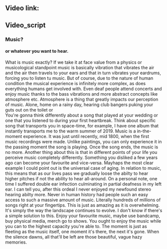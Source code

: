 ## Video link: 
## Video_script
### Music?
#### or whatever you want to hear.

  What is music exactly? If we take it at face value from a physics or musicological standpoint music is basically vibration that vibrates the air and the air then travels to your ears and that in turn vibrates your eardrums,
forcing you to listen tu music.
But of course, due to the nature of human condition the musical experience is infinitely more complex, as does everything humans get involved with. 
Even deaf people attend concerts and enjoy music thanks to the bass vibrations and more abstract concepts like atmosphere etc.
  Atmosphere is a thing that greatly impacts our perception of music.
Alone, home on a rainy day, hearing club bangers puking your guts out on the toilet or  
You're gonna think differently about a song that played at your wedding or one that you listened to during your first heartbreak.
Think about specific song that transports you in space-time, for example, I have one album that instantly transports me to the warm summer of 2019.
  Music is a in-the-moment experience. It was just until recently, mid 1800, when the first music recordings were made. Unlike paintings, you can only experience it in the passing moment the song is playing. Once the song
ends, the music is no more.
Another thing about this is that in different points of your life you perceive music completely differently. Something you disliked a few years ago can become your favourite and vice-versa. 
Mayhaps the most clear example I could point out is the universal case of aging. In relation to music, this means that as our lives pass we gradually loose the abilty to hear higher pitches if not the ability to hear
all-around.
On a personal note, one time I suffered double ear infection culminating in partial deafness in my left ear. I can tell you, after this ordeal I never enjoyed my newfound stereo hearing abilty more.
  Never in human history had people such an easy access to such a massive amount of music. Literally hundreds of millions of songs right at your fingertips. This is just as amazing as it is overwhelming. It's simply the
way the landscape continues to evolve. I don't know if there's a simple solution to this. Enjoy your favourite music, maybe use bandcamp, buy physical media, merch go to shows.
You ought to enjoy the music while you can to the highest capacity you're able to. The moment is just as fleeting as the music itself, one moment it's there, the next it's gone. 
When the silence dawns, all that'll be left are those beautiful, vague hazy memories.
